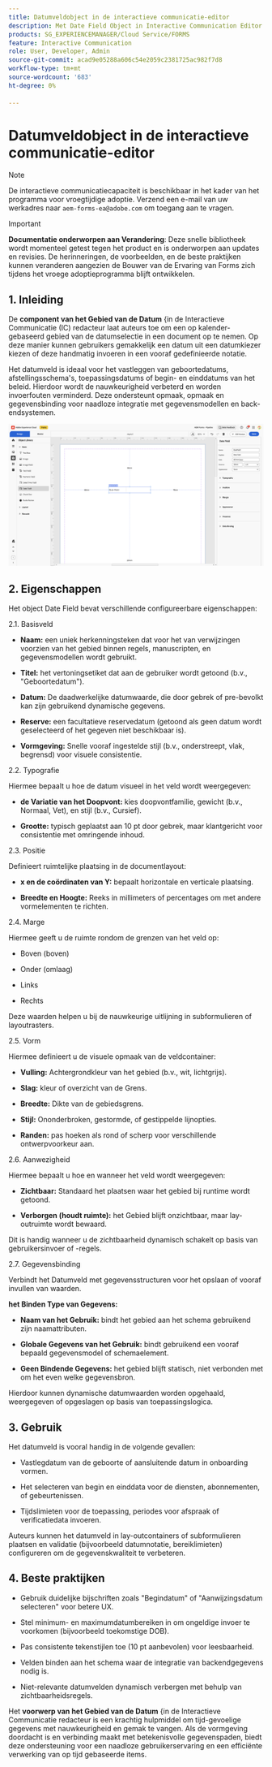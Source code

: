 ```yaml
---
title: Datumveldobject in de interactieve communicatie-editor
description: Met Date Field Object in Interactive Communication Editor kunnen auteurs een op een kalender gebaseerd datumselectieveld invoegen in een document.
products: SG_EXPERIENCEMANAGER/Cloud Service/FORMS
feature: Interactive Communication
role: User, Developer, Admin
source-git-commit: acad9e05288a606c54e2059c2381725ac982f7d8
workflow-type: tm+mt
source-wordcount: '683'
ht-degree: 0%

---
```



# Datumveldobject in de interactieve communicatie-editor

>[!NOTE]
>
> De interactieve communicatiecapaciteit is beschikbaar in het kader van het programma voor vroegtijdige adoptie. Verzend een e-mail van uw werkadres naar `aem-forms-ea@adobe.com` om toegang aan te vragen.

>[!IMPORTANT]
>
> **Documentatie onderworpen aan Verandering**: Deze snelle bibliotheek wordt momenteel getest tegen het product en is onderworpen aan updates en revisies. De herinneringen, de voorbeelden, en de beste praktijken kunnen veranderen aangezien de Bouwer van de Ervaring van Forms zich tijdens het vroege adoptieprogramma blijft ontwikkelen.

## &#x200B;1. Inleiding

De **component van het Gebied van de Datum** &lbrace;in de Interactieve Communicatie (IC) redacteur laat auteurs toe om een op kalender-gebaseerd gebied van de datumselectie in een document op te nemen. Op deze manier kunnen gebruikers gemakkelijk een datum uit een datumkiezer kiezen of deze handmatig invoeren in een vooraf gedefinieerde notatie.

Het datumveld is ideaal voor het vastleggen van geboortedatums, afstellingsschema&#39;s, toepassingsdatums of begin- en einddatums van het beleid. Hierdoor wordt de nauwkeurigheid verbeterd en worden invoerfouten verminderd. Deze ondersteunt opmaak, opmaak en gegevensbinding voor naadloze integratie met gegevensmodellen en back-endsystemen.

![ vind IC Docu ](/help/forms/interactive-communication/assets/date.png)

## &#x200B;2. Eigenschappen

Het object Date Field bevat verschillende configureerbare eigenschappen:

2.1. Basisveld

- **Naam:** een uniek herkenningsteken dat voor het van verwijzingen voorzien van het gebied binnen regels, manuscripten, en gegevensmodellen wordt gebruikt.

- **Titel:** het vertoningsetiket dat aan de gebruiker wordt getoond (b.v., &quot;Geboortedatum&quot;).

- **Datum:** De daadwerkelijke datumwaarde, die door gebrek of pre-bevolkt kan zijn gebruikend dynamische gegevens.

- **Reserve:** een facultatieve reservedatum (getoond als geen datum wordt geselecteerd of het gegeven niet beschikbaar is).

- **Vormgeving:** Snelle vooraf ingestelde stijl (b.v., onderstreept, vlak, begrensd) voor visuele consistentie.

2.2. Typografie

Hiermee bepaalt u hoe de datum visueel in het veld wordt weergegeven:

- **de Variatie van het Doopvont:** kies doopvontfamilie, gewicht (b.v., Normaal, Vet), en stijl (b.v., Cursief).

- **Grootte:** typisch geplaatst aan 10 pt door gebrek, maar klantgericht voor consistentie met omringende inhoud.

2.3. Positie

Definieert ruimtelijke plaatsing in de documentlayout:

- **x en de coördinaten van Y:** bepaalt horizontale en verticale plaatsing.

- **Breedte en Hoogte:** Reeks in millimeters of percentages om met andere vormelementen te richten.

2.4. Marge

Hiermee geeft u de ruimte rondom de grenzen van het veld op:

- Boven (boven)

- Onder (omlaag)

- Links

- Rechts

Deze waarden helpen u bij de nauwkeurige uitlijning in subformulieren of layoutrasters.

2.5. Vorm

Hiermee definieert u de visuele opmaak van de veldcontainer:

- **Vulling:** Achtergrondkleur van het gebied (b.v., wit, lichtgrijs).

- **Slag:** kleur of overzicht van de Grens.

- **Breedte:** Dikte van de gebiedsgrens.

- **Stijl:** Ononderbroken, gestormde, of gestippelde lijnopties.

- **Randen:** pas hoeken als rond of scherp voor verschillende ontwerpvoorkeur aan.

2.6. Aanwezigheid

Hiermee bepaalt u hoe en wanneer het veld wordt weergegeven:

- **Zichtbaar:** Standaard het plaatsen waar het gebied bij runtime wordt getoond.

- **Verborgen (houdt ruimte):** het Gebied blijft onzichtbaar, maar lay-outruimte wordt bewaard.

Dit is handig wanneer u de zichtbaarheid dynamisch schakelt op basis van gebruikersinvoer of -regels.

2.7. Gegevensbinding

Verbindt het Datumveld met gegevensstructuren voor het opslaan of vooraf invullen van waarden.

**het Binden Type van Gegevens:**

- **Naam van het Gebruik:** bindt het gebied aan het schema gebruikend zijn naamattributen.

- **Globale Gegevens van het Gebruik:** bindt gebruikend een vooraf bepaald gegevensmodel of schemaelement.

- **Geen Bindende Gegevens:** het gebied blijft statisch, niet verbonden met om het even welke gegevensbron.

Hierdoor kunnen dynamische datumwaarden worden opgehaald, weergegeven of opgeslagen op basis van toepassingslogica.

## &#x200B;3. Gebruik

Het datumveld is vooral handig in de volgende gevallen:

- Vastlegdatum van de geboorte of aansluitende datum in onboarding vormen.

- Het selecteren van begin en einddata voor de diensten, abonnementen, of gebeurtenissen.

- Tijdslimieten voor de toepassing, periodes voor afspraak of verificatiedata invoeren.

Auteurs kunnen het datumveld in lay-outcontainers of subformulieren plaatsen en validatie (bijvoorbeeld datumnotatie, bereiklimieten) configureren om de gegevenskwaliteit te verbeteren.

## &#x200B;4. Beste praktijken

- Gebruik duidelijke bijschriften zoals &quot;Begindatum&quot; of &quot;Aanwijzingsdatum selecteren&quot; voor betere UX.

- Stel minimum- en maximumdatumbereiken in om ongeldige invoer te voorkomen (bijvoorbeeld toekomstige DOB).

- Pas consistente tekenstijlen toe (10 pt aanbevolen) voor leesbaarheid.

- Velden binden aan het schema waar de integratie van backendgegevens nodig is.

- Niet-relevante datumvelden dynamisch verbergen met behulp van zichtbaarheidsregels.

Het **voorwerp van het Gebied van de Datum** &lbrace;in de Interactieve Communicatie redacteur is een krachtig hulpmiddel om tijd-gevoelige gegevens met nauwkeurigheid en gemak te vangen. Als de vormgeving doordacht is en verbinding maakt met betekenisvolle gegevenspaden, biedt deze ondersteuning voor een naadloze gebruikerservaring en een efficiënte verwerking van op tijd gebaseerde items.


